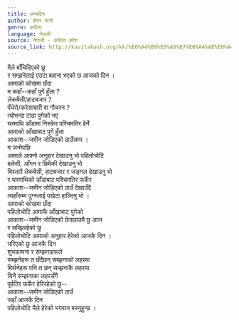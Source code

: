 ```yaml
---
title: जन्मदिन
author: हेमन यात्री
genre: कविता
language: नेपाली
source: नेपाली - कविता कोश
source_link: http://kavitakosh.org/kk/%E0%A4%B9%E0%A5%87%E0%A4%AE%E0%A4%A8_%E0%A4%AF%E0%A4%BE%E0%A4%A4%E0%A5%8D%E0%A4%B0%E0%A5%80
---
```


मैले बाँचिदिएको छु  
र सम्झनेलाई एउटा बहाना भएको छ आजको दिन ।  
आमाको कोखमा छँदा  
म कहाँ--कहाँ पुगें हुँला ?  
लेकबेंसी/हाटबजार ?  
पँधेरो/करेसाबारी वा गौचरन ?  
त्योभन्दा टाढा पुगेको भए  
घरमाथि डाँडामा निस्केर पश्चिमतिर हेर्ने  
आमाको आँखाबाट पुगें हुँला  
आकाश--जमीन जोडिएको ठाउँसम्म ।  
म जन्मेपछि  
आमाले आफ्नो अनुहार देखाउनु भो पहिलोचोटि  
बलेसी, आँगन र छिमेकी देखाउनु भो  
बिस्तारै लेकबेंसी, हाटबजार र जङ्गल देखाउनु भो  
र घरमाथिको डाँडाबाट पश्चिमतिर फर्केर  
आकाश--जमीन जोडिएको ठाउँ देखाउँदै  
त्यहाँसम्म पुग्नलाई पखेटा हाल्दिनु भो ।  
आमाको कोखमा छँदा  
पहिलोचोटि आमाकै आँखाबाट पुगेको  
आकाश--जमीन जोडिएको छेउछाउमै छु आज  
र सम्झिरहेको छु  
पहिलोचोटि आमाको अनुहार हेरेको आजकै दिन ।  
भरिएको छु आजकै दिन  
शुभकामना र सम्झनाहरूले  
सम्झनेहरू त छँदैछन् सम्झनाको लहरमा  
बिर्सनेहरू पनि त छन् सम्झनाकै लहरमा  
यिनै सम्झनाका लहरसँगै  
पूर्वतिर फर्केर हेरिरहेको छु--  
आकाश--जमीन जोडिएको ठाउँ  
जहाँ आजकै दिन  
पहिलोचोटि मैले हेरेको भगवान बस्नुहुन्छ ।
